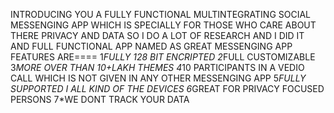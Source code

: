 INTRODUCING YOU A FULLY FUNCTIONAL MULTINTEGRATING  SOCIAL MESSENGING APP WHICH IS SPECIALLY FOR THOSE WHO CARE ABOUT THERE PRIVACY AND DATA 
SO I DO A LOT OF RESEARCH AND I DID IT AND FULL FUNCTIONAL APP
NAMED AS GREAT MESSENGING APP 
FEATURES ARE====
1*FULLY 128 BIT ENCRIPTED
2*FULL CUSTOMIZABLE 
3*MORE OVER THAN 10+LAKH THEMES 
4*10 PARTICIPANTS IN A VEDIO CALL WHICH IS NOT GIVEN IN ANY OTHER MESSENGING APP
5*FULLY SUPPORTED I ALL KIND OF THE DEVICES
6*GREAT FOR PRIVACY FOCUSED PERSONS
7*WE DONT TRACK YOUR DATA
